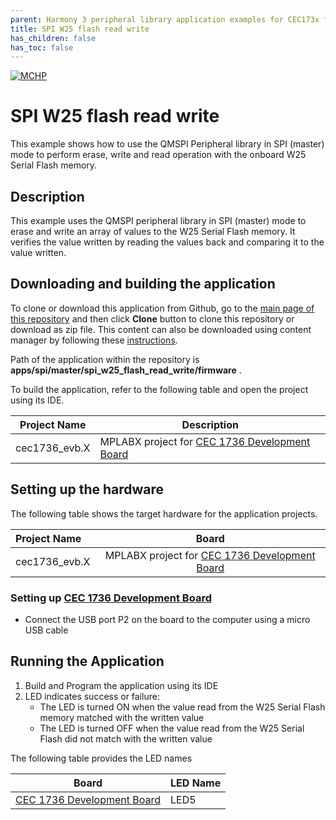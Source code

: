 ```yaml
---
parent: Harmony 3 peripheral library application examples for CEC173x family
title: SPI W25 flash read write
has_children: false
has_toc: false
---
```


[![MCHP](https://www.microchip.com/ResourcePackages/Microchip/assets/dist/images/logo.png)](https://www.microchip.com)

# SPI W25 flash read write

This example shows how to use the QMSPI Peripheral library in SPI (master) mode to perform erase, write and read operation with the onboard W25 Serial Flash memory.

## Description

This example uses the QMSPI peripheral library in SPI (master) mode to erase and write an array of values to the W25 Serial Flash memory. It verifies the value written by reading the values back and comparing it to the value written.

## Downloading and building the application

To clone or download this application from Github, go to the [main page of this repository](https://github.com/Microchip-MPLAB-Harmony/csp_apps_cec173x) and then click **Clone** button to clone this repository or download as zip file.
This content can also be downloaded using content manager by following these [instructions](https://github.com/Microchip-MPLAB-Harmony/contentmanager/wiki).

Path of the application within the repository is **apps/spi/master/spi_w25_flash_read_write/firmware** .

To build the application, refer to the following table and open the project using its IDE.

| Project Name      | Description                                    |
| ----------------- | ---------------------------------------------- |
| cec1736_evb.X | MPLABX project for [CEC 1736 Development Board](https://www.microchip.com/en-us/development-tool/EV19K07A)     |

## Setting up the hardware

The following table shows the target hardware for the application projects.

| Project Name| Board|
|:---------|:---------:|
| cec1736_evb.X | MPLABX project for [CEC 1736 Development Board](https://www.microchip.com/en-us/development-tool/EV19K07A)   |

### Setting up [CEC 1736 Development Board](https://www.microchip.com/en-us/development-tool/EV19K07A)

- Connect the USB port P2 on the board to the computer using a micro USB cable

## Running the Application

1. Build and Program the application using its IDE
2. LED indicates success or failure:
    - The LED is turned ON when the value read from the W25 Serial Flash memory matched with the written value
    - The LED is turned OFF when the value read from the W25 Serial Flash did not match with the written value

The following table provides the LED names

| Board                                                                                   | LED Name |
| --------------------------------------------------------------------------------------- | -------- |
| [CEC 1736 Development Board](https://www.microchip.com/en-us/development-tool/EV19K07A) | LED5     |
